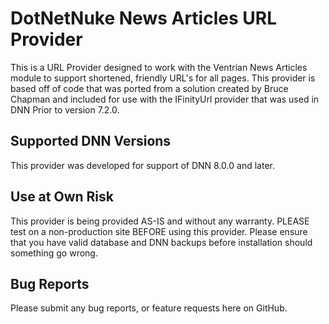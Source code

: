 # DotNetNuke News Articles URL Provider

This is a URL Provider designed to work with the Ventrian News Articles module to support shortened, friendly URL's for all pages.  This provider is based off of code that was ported
from a solution created by Bruce Chapman and included for use with the IFinityUrl provider that was used in DNN Prior to version 7.2.0.

## Supported DNN Versions

This provider was developed for support of DNN 8.0.0 and later.  

## Use at Own Risk

This provider is being provided AS-IS and without any warranty.  PLEASE test on a non-production site BEFORE using this provider.  Please ensure that you have valid database and DNN backups before installation should something go wrong.

## Bug Reports

Please submit any bug reports, or feature requests here on GitHub. 